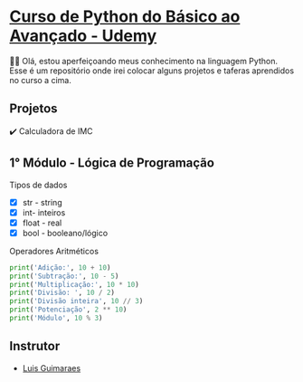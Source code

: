 # [Curso de Python do Básico ao Avançado - Udemy](https://www.udemy.com/course/python-3-do-zero-ao-avancado/)

👋🏽 Olá, estou aperfeiçoando meus conhecimento na linguagem Python. 
Esse é um repositório onde irei colocar alguns projetos e taferas aprendidos no curso a cima. 

## Projetos
✔️ Calculadora de IMC

## 1° Módulo - Lógica de Programação

Tipos de dados 
- [x] str - string 
- [x] int- inteiros 
- [x] float - real
- [x] bool - booleano/lógico

Operadores Aritméticos

```python
print('Adição:', 10 + 10)
print('Subtração:', 10 - 5)
print('Multiplicação:', 10 * 10)
print('Divisão: ', 10 / 2)
print('Divisão inteira', 10 // 3)
print('Potenciação', 2 ** 10)
print('Módulo', 10 % 3)
```



## Instrutor

- [Luis Guimaraes](https://www.linkedin.com/in/luisguima/)